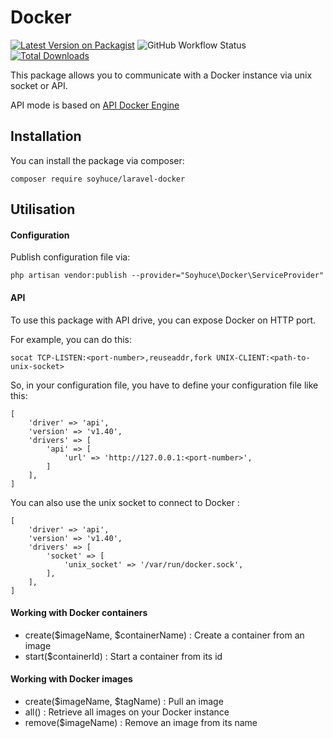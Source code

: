 # Docker

[![Latest Version on Packagist](https://img.shields.io/packagist/v/soyhuce/laravel-docker.svg?style=flat-square)](https://packagist.org/packages/soyhuce/laravel-docker)
![GitHub Workflow Status](https://img.shields.io/github/workflow/status/soyhuce/laravel-docker/run-tests?label=tests)
[![Total Downloads](https://img.shields.io/packagist/dt/soyhuce/laravel-docker.svg?style=flat-square)](https://packagist.org/packages/soyhuce/laravel-docker)

This package allows you to communicate with a Docker instance via unix socket or API.

API mode is based on [API Docker Engine](https://docs.docker.com/engine/api/v1.40)

## Installation

You can install the package via composer:
 
 `composer require soyhuce/laravel-docker`

## Utilisation

#### Configuration

Publish configuration file via:

`php artisan vendor:publish --provider="Soyhuce\Docker\ServiceProvider"`

#### API

To use this package with API drive, you can expose Docker on HTTP port.

For example, you can do this: 

`socat TCP-LISTEN:<port-number>,reuseaddr,fork UNIX-CLIENT:<path-to-unix-socket>`

So, in your configuration file, you have to define your configuration file like this:

```
[
    'driver' => 'api',
    'version' => 'v1.40',
    'drivers' => [
        'api' => [
            'url' => 'http://127.0.0.1:<port-number>',
        ]
    ],
]
```

You can also use the unix socket to connect to Docker :

```
[
    'driver' => 'api',
    'version' => 'v1.40',
    'drivers' => [
        'socket' => [
            'unix_socket' => '/var/run/docker.sock',
        ],
    ],
]
```


#### Working with Docker containers

* create($imageName, $containerName) : Create a container from an image
* start($containerId) : Start a container from its id

#### Working with Docker images

* create($imageName, $tagName) : Pull an image
* all() : Retrieve all images on your Docker instance
* remove($imageName) : Remove an image from its name

